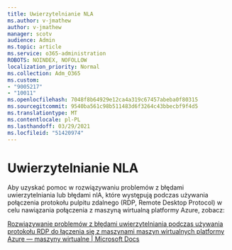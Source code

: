 ```yaml
---
title: Uwierzytelnianie NLA
ms.author: v-jmathew
author: v-jmathew
manager: scotv
audience: Admin
ms.topic: article
ms.service: o365-administration
ROBOTS: NOINDEX, NOFOLLOW
localization_priority: Normal
ms.collection: Adm_O365
ms.custom:
- "9005217"
- "10011"
ms.openlocfilehash: 7048f8b64929e12ca4a319c67457abeba0f80315
ms.sourcegitcommit: 9540ba561c98b511483d6f3264c43bbecbf9f4d5
ms.translationtype: MT
ms.contentlocale: pl-PL
ms.lasthandoff: 03/29/2021
ms.locfileid: "51420974"
---
```

# <a name="nla-authentication"></a>Uwierzytelnianie NLA

Aby uzyskać pomoc w rozwiązywaniu problemów z błędami uwierzytelniania lub błędami nlA, które występują podczas używania połączenia protokołu pulpitu zdalnego (RDP, Remote Desktop Protocol) w celu nawiązania połączenia z maszyną wirtualną platformy Azure, zobacz:

[Rozwiązywanie problemów z błędami uwierzytelniania podczas używania protokołu RDP do łączenia się z maszynami maszyn wirtualnych platformy Azure — maszyny wirtualne | Microsoft Docs](https://docs.microsoft.com/troubleshoot/azure/virtual-machines/cannot-connect-rdp-azure-vm)
